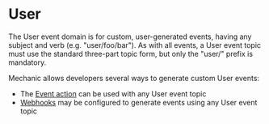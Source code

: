 # User

The User event domain is for custom, user-generated events, having any subject and verb \(e.g. "user/foo/bar"\). As with all events, a User event topic must use the standard three-part topic form, but only the "user/" prefix is mandatory.

Mechanic allows developers several ways to generate custom User events:

* The [Event action](../../actions/event.md) can be used with any User event topic
* [Webhooks](../../../advanced-topics/webhooks.md) may be configured to generate events using any User event topic

